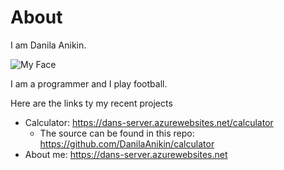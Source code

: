 # About
I am Danila Anikin. 

![My Face](https://drive.google.com/uc?export=view&id=18LHfaJeEZhd1b45UdNefVcSSZQs95ZKA)

I am a programmer and I play football.

Here are the links ty my recent projects
  - Calculator: https://dans-server.azurewebsites.net/calculator
    - The source can be found in this repo: https://github.com/DanilaAnikin/calculator
  - About me: https://dans-server.azurewebsites.net
